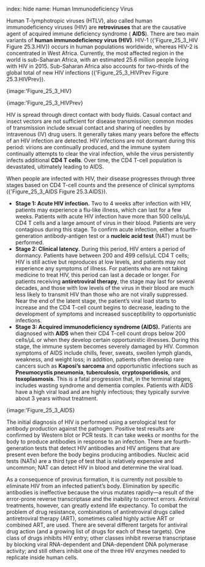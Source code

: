 index: hide
name: Human Immunodeficiency Virus

Human T-lymphotropic viruses (HTLV), also called human immunodeficiency viruses (HIV) are  **retroviruses** that are the causative agent of acquired immune deficiency syndrome ( **AIDS**). There are two main variants of  **human immunodeficiency virus (HIV)**. HIV-1 ({'Figure_25_3_HIV Figure 25.3.HIV}) occurs in human populations worldwide, whereas HIV-2 is concentrated in West Africa. Currently, the most affected region in the world is sub-Saharan Africa, with an estimated 25.6 million people living with HIV in 2015. Sub-Saharan Africa also accounts for two-thirds of the global total of new HIV infections ({'Figure_25_3_HIVPrev Figure 25.3.HIVPrev}).


{image:'Figure_25_3_HIV}
        


{image:'Figure_25_3_HIVPrev}
        

HIV is spread through direct contact with body fluids. Casual contact and insect vectors are not sufficient for disease transmission; common modes of transmission include sexual contact and sharing of needles by intravenous (IV) drug users. It generally takes many years before the effects of an HIV infection are detected. HIV infections are not dormant during this period: virions are continually produced, and the immune system continually attempts to clear the viral infection, while the virus persistently infects additional  **CD4 T cells**. Over time, the CD4 T-cell population is devastated, ultimately leading to AIDS.

When people are infected with HIV, their disease progresses through three stages based on CD4 T-cell counts and the presence of clinical symptoms ({'Figure_25_3_AIDS Figure 25.3.AIDS}).

  *  **Stage 1: Acute HIV infection.** Two to 4 weeks after infection with HIV, patients may experience a flu-like illness, which can last for a few weeks. Patients with acute HIV infection have more than 500 cells/μL CD4 T cells and a large amount of virus in their blood. Patients are very contagious during this stage. To confirm acute infection, either a fourth-generation antibody-antigen test or a  **nucleic acid test** (NAT) must be performed.
  *  **Stage 2: Clinical latency.** During this period, HIV enters a period of dormancy. Patients have between 200 and 499 cells/μL CD4 T cells; HIV is still active but reproduces at low levels, and patients may not experience any symptoms of illness. For patients who are not taking medicine to treat HIV, this period can last a decade or longer. For patients receiving  **antiretroviral therapy**, the stage may last for several decades, and those with low levels of the virus in their blood are much less likely to transmit HIV than those who are not virally suppressed. Near the end of the latent stage, the patient’s viral load starts to increase and the CD4 T-cell count begins to decrease, leading to the development of symptoms and increased susceptibility to opportunistic infections.
  *  **Stage 3: Acquired immunodeficiency syndrome (AIDS).** Patients are diagnosed with  **AIDS** when their CD4 T-cell count drops below 200 cells/μL or when they develop certain opportunistic illnesses. During this stage, the immune system becomes severely damaged by HIV. Common symptoms of AIDS include chills, fever, sweats, swollen lymph glands, weakness, and weight loss; in addition, patients often develop rare cancers such as  **Kaposi’s sarcoma** and opportunistic infections such as  **Pneumocystis pneumonia**,  **tuberculosis**,  **cryptosporidiosis**, and  **toxoplasmosis**. This is a fatal progression that, in the terminal stages, includes wasting syndrome and dementia complex. Patients with AIDS have a high viral load and are highly infectious; they typically survive about 3 years without treatment.


{image:'Figure_25_3_AIDS}
        

The initial diagnosis of HIV is performed using a serological test for antibody production against the pathogen. Positive test results are confirmed by Western blot or PCR tests. It can take weeks or months for the body to produce antibodies in response to an infection. There are fourth-generation tests that detect HIV antibodies and HIV antigens that are present even before the body begins producing antibodies. Nucleic acid tests (NATs) are a third type of test that is relatively expensive and uncommon; NAT can detect HIV in blood and determine the viral load.

As a consequence of provirus formation, it is currently not possible to eliminate HIV from an infected patient’s body. Elimination by specific antibodies is ineffective because the virus mutates rapidly—a result of the error-prone reverse transcriptase and the inability to correct errors. Antiviral treatments, however, can greatly extend life expectancy. To combat the problem of drug resistance, combinations of antiretroviral drugs called antiretroviral therapy (ART), sometimes called highly active ART or combined ART, are used. There are several different targets for antiviral drug action (and a growing list of drugs for each of these targets). One class of drugs inhibits HIV entry; other classes inhibit reverse transcriptase by blocking viral RNA-dependent and DNA-dependent DNA polymerase activity; and still others inhibit one of the three HIV enzymes needed to replicate inside human cells.
